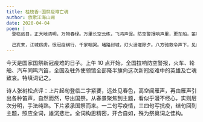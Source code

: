 ```yaml
---
title: 桂枝香·国祭疫难亡魂
author: 放歌江海山阙
date: 2020-04-04
poem: |
  登临远目，正大地清明，万物春绿。万里长空云练，飞鸿声促。防空警报响声里，更车船，笛鸣三数。国旗杆半，行人肃穆，疫殇国祭。

  己亥末，江城疠虏。恨冠疫横行，千家咽哭。堵路封城，灯火漫嗟除夕。八方驰救令声下，见白衣、逆行千里。亡魂天宿，瘟神降服，泪流如注。
---
```


今天是国家国祭新冠疫难的日子。上午 10 点开始，全国拉响防空警报，火车、轮船、汽车同鸣汽笛，全国及驻外使领馆全部降半旗向这次新冠疫难中的英雄及亡魂致哀。特填词记之。

诗人张树松点评：上片起句登临二字紧要，远处见春色，高空闻雁声，再由雁声引出各种笛声，自然而然，导出国祭。从春景聚焦到主题，看似乎漫不经心，实则层次分明，手法纯熟。下片紧承国祭而来。一二句写疫情，三四句写抗疫，结句回到主题，照应全词，雄沉悲壮。全词构思精密，开合自如，殊为祭奠词之佳构。
